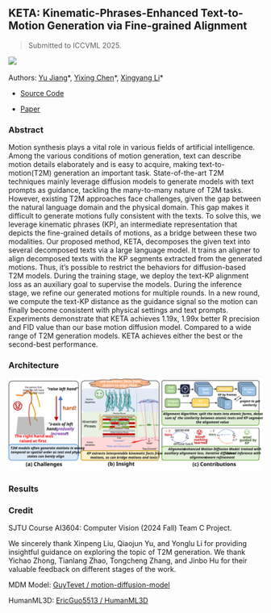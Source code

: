 ## KETA: Kinematic-Phrases-Enhanced Text-to-Motion Generation via Fine-grained Alignment

> Submitted to ICCVML 2025.

![](results.svg)

Authors: [Yu Jiang](https://github.com/jpppppppppppppppppppppppp)\*, [Yixing Chen](https://github.com/PolarisDane)\*, [Xingyang Li](https://github.com/Radioheading)\*

- [Source Code](https://github.com/PolarisDane/KETA)

- [Paper](CV_assignment.pdf)

### Abstract

Motion synthesis plays a vital role in various fields of artificial intelligence. Among the various conditions of motion 
generation, text can describe motion details elaborately and is easy to acquire, making text-to-motion(T2M) generation an 
important task. State-of-the-art T2M techniques mainly leverage diffusion models to generate models with text prompts as 
guidance, tackling the many-to-many nature of T2M tasks. However, existing T2M approaches face challenges, given the 
gap between the natural language domain and the physical domain. This gap makes it difficult to generate motions fully 
consistent with the texts. To solve this, we leverage kinematic phrases (KP), an intermediate representation that depicts 
the fine-grained details of motions, as a bridge between these two modalities. Our proposed method, KETA, decomposes 
the given text into several decomposed texts via a large language model. It trains an aligner to align decomposed texts with 
the KP segments extracted from the generated motions. Thus, it’s possible to restrict the behaviors for diffusion-based 
T2M models. During the training stage, we deploy the text-KP alignment loss as an auxiliary goal to supervise the models. 
During the inference stage, we refine our generated motions for multiple rounds. In a new round, we compute the text-KP 
distance as the guidance signal so the motion can finally become consistent with physical settings and text prompts. 
Experiments demonstrate that KETA achieves 1.19x, 1.99x better R precision and FID value than our base motion diffusion 
model. Compared to a wide range of T2M generation models. KETA achieves either the best or the second-best 
performance. 

### Architecture

![](overview.svg)

### Results

### Credit

SJTU Course AI3604: Computer Vision (2024 Fall) Team C Project.

We sincerely thank Xinpeng Liu, Qiaojun Yu, and Yonglu Li for providing insightful guidance on exploring the topic of 
T2M generation. We thank Yichao Zhong, Tianlang Zhao, Tongcheng Zhang, and Jinbo Hu for their valuable feedback 
on different stages of the work. 

MDM Model: [GuyTevet / motion-diffusion-model](https://github.com/GuyTevet/motion-diffusion-model)

HumanML3D: [EricGuo5513 / HumanML3D](https://github.com/EricGuo5513/HumanML3D)